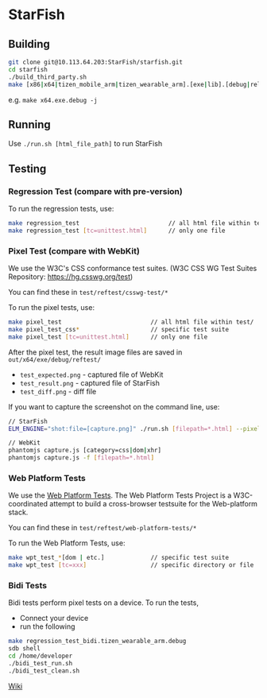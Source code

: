 # StarFish

## Building

``` sh
git clone git@10.113.64.203:StarFish/starfish.git
cd starfish
./build_third_party.sh
make [x86|x64|tizen_mobile_arm|tizen_wearable_arm].[exe|lib].[debug|release] -j
```

e.g. `make x64.exe.debug -j`

## Running

Use `./run.sh [html_file_path]` to run StarFish

## Testing

### Regression Test (compare with pre-version)

To run the regression tests, use:

``` sh
make regression_test                         // all html file within test/demo/20160115
make regression_test [tc=unittest.html]      // only one file
```

### Pixel Test (compare with WebKit)

We use the W3C's CSS conformance test suites.
(W3C CSS WG Test Suites Repository: https://hg.csswg.org/test)

You can find these in `test/reftest/csswg-test/*`

To run the pixel tests, use:

``` sh
make pixel_test                         // all html file within test/
make pixel_test_css*                    // specific test suite
make pixel_test [tc=unittest.html]      // only one file
```

After the pixel test, the result image files are saved in `out/x64/exe/debug/reftest/`

- `test_expected.png` - captured file of WebKit
- `test_result.png` - captured file of StarFish
- `test_diff.png` - diff file

If you want to capture the screenshot on the command line, use:

``` sh
// StarFish
ELM_ENGINE="shot:file=[capture.png]" ./run.sh [filepath=*.html] --pixel-test

// WebKit
phantomjs capture.js [category=css|dom|xhr]
phantomjs capture.js -f [filepath=*.html]
```

### Web Platform Tests

We use the [Web Platform Tests](https://github.com/w3c/web-platform-tests). The Web Platform Tests Project is a W3C-coordinated attempt to build a cross-browser testsuite for the Web-platform stack.

You can find these in `test/reftest/web-platform-tests/*`

To run the Web Platform Tests, use:

``` sh
make wpt_test_*[dom | etc.]             // specific test suite
make wpt_test [tc=xxx]                  // specific directory or file
```

### Bidi Tests
Bidi tests perform pixel tests on a device. To run the tests,
- Connect your device
- run the following

```sh
make regression_test_bidi.tizen_wearable_arm.debug
sdb shell
cd /home/developer
./bidi_test_run.sh
./bidi_test_clean.sh
```

[Wiki](http://10.113.64.203/StarFish/starfish/wikis/home)

